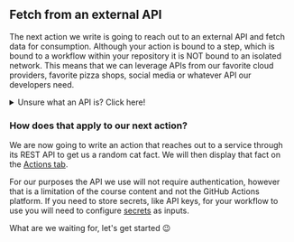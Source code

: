 ## Fetch from an external API

The next action we write is going to reach out to an external API and fetch data for consumption. Although your action is bound to a step, which is bound to a workflow within your repository it is NOT bound to an isolated network. This means that we can leverage APIs from our favorite cloud providers, favorite pizza shops, social media or whatever API our developers need.

<details><summary>Unsure what an API is?  Click here!</summary>

### What is an API

If you ask this question to anyone in the industry you'll likely get the obvious answer of "Application Programming Interface", which although true, doesn't exactly explain what one **is** or **does**.

Let's do a thought experiment to help understand the concept of an API.

I think most people are familiar with a car 🚗 either through personal experience or some form of media. I also think it's safe to say that most people understand the concepts behind driving a car. By examining how we drive a car we can understand how APIs work in a fun way.

**Car Components**
When driving a car there are a few components of the car that the driver interacts with directly. This wont be an all inclusive list, and each car varies to some degree, but so does each API. We will use the following components for our example:

- Gas pedal
- Brake pedal
- Steering wheel
- Gear shift

As the driver of the car when we push one of the pedals, move the gear shift position or turn the steering wheel the car responds. Most of us don't know **exactly** how it responds though. We actually don't even think about the system that is in place to amplify the force applied to the steering wheel when we make a turn. We probably don't know if our vehicle has a hydraulic, electro-hydraulic or fully electric power steering system. What we do know is that when we turn the steering wheel the car responds by turning.

The steering wheel has become an API between the driver and the inner workings of the power steering system and the systems that it communicates with. You see, steering the car eventually turns the wheels of the car and that takes place through further interconnected systems that are abstracted away from the driver.

The same is true with the gear shift. When we move our car into a different state using the gear shift a series of events take place throughout the car to reflect that change. This could be going from a stopped position to driving forward. It could be going from forward motion to reverse. It could even be cycling through gears in the case of a manual transmission. Ultimately, by moving the gear shift we tell the car what to do when we apply the gas pedal.

Very simply the gas pedal changes the speed of our car. We press it down to go faster or lift pressure off of it to stop going faster. What about if we want to fully stop? The gas pedal, gear shift and steering wheel wont exactly help us do that, hence the need for a brake pedal.

All of these systems, these APIs designed to help a human drive a car, are constantly communicating with one another to produce a moving vehicle. The driver didn't have to concern themselves with the implementation, platform, architecture, complex queries or manufacturer differences of each car. No, the driver just needed to concern themselves with how a steering wheel, gas pedal, brake pedal and gear shift work.

What gets even better is that the API for a car is pretty standard from one car to the next. Once you learn one steering wheel you pretty much know them all!

**Standard API Types:**

This concept is also prevalent in real world APIs. There are many **standard** types of APIs and if you understand each standard then you ultimately understand how to use that API to your advantage.

The most common types of API at the time this course was written are:

- REST
- SOAP
- XML-RPC
- JSON-RPC

Going into detail about each standard is beyond the scope of this course, however it's important to understand that there are many standards out there. Although there are many standards the purpose of each API is to give your program or service the ability to communicate easily with another program or service without the need to know the implementation details.

APIs also give you, the developer, the ability to give others access to specific functionality or resources within your own program or service.

📺 [Watch](https://www.youtube.com/watch?v=BWnDYH_59SY) this 30 second video on APIs

</details>

### How does that apply to our next action?

We are now going to write an action that reaches out to a service through its REST API to get us a random cat fact. We will then display that fact on the [Actions tab]({{actionsUrl}}).

For our purposes the API we use will not require authentication, however that is a limitation of the course content and not the GitHub Actions platform. If you need to store secrets, like API keys, for your workflow to use you will need to configure [secrets](https://help.github.com/en/actions/automating-your-workflow-with-github-actions/creating-and-using-encrypted-secrets) as inputs.

What are we waiting for, let's get started 😉
